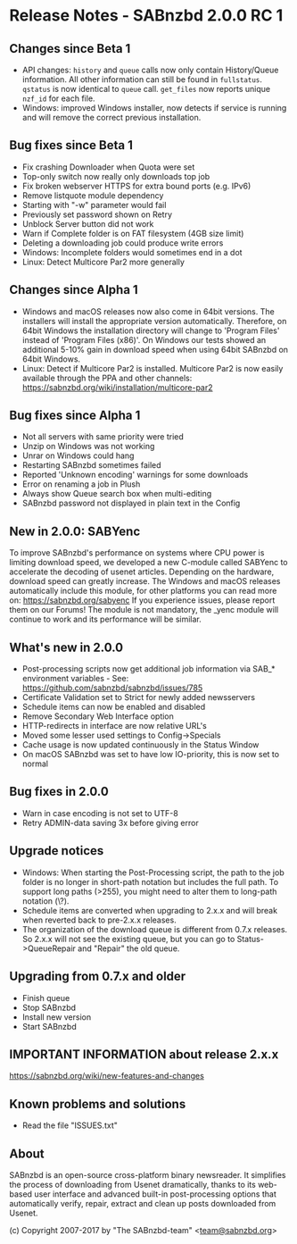 Release Notes  -  SABnzbd 2.0.0 RC 1
=========================================================

## Changes since Beta 1
- API changes: `history` and `queue` calls now only contain History/Queue
  information. All other information can still be found in `fullstatus`.
  `qstatus` is now identical to `queue` call.
  `get_files` now reports unique `nzf_id` for each file.
- Windows: improved Windows installer, now detects if service is running
  and will remove the correct previous installation.

## Bug fixes since Beta 1
- Fix crashing Downloader when Quota were set
- Top-only switch now really only downloads top job
- Fix broken webserver HTTPS for extra bound ports (e.g. IPv6)
- Remove listquote module dependency
- Starting with "-w" parameter would fail
- Previously set password shown on Retry
- Unblock Server button did not work
- Warn if Complete folder is on FAT filesystem (4GB size limit)
- Deleting a downloading job could produce write errors
- Windows: Incomplete folders would sometimes end in a dot
- Linux: Detect Multicore Par2 more generally


## Changes since Alpha 1
- Windows and macOS releases now also come in 64bit versions.
  The installers will install the appropriate version automatically.
  Therefore, on 64bit Windows the installation directory will change to
  'Program Files' instead of 'Program Files (x86)'.
  On Windows our tests showed an additional 5-10% gain in download speed
  when using 64bit SABnzbd on 64bit Windows.
- Linux: Detect if Multicore Par2 is installed.
  Multicore Par2 is now easily available through the PPA and other channels:
  https://sabnzbd.org/wiki/installation/multicore-par2

## Bug fixes since Alpha 1
- Not all servers with same priority were tried
- Unzip on Windows was not working
- Unrar on Windows could hang
- Restarting SABnzbd sometimes failed
- Reported 'Unknown encoding' warnings for some downloads
- Error on renaming a job in Plush
- Always show Queue search box when multi-editing
- SABnzbd password not displayed in plain text in the Config


## New in 2.0.0: SABYenc
  To improve SABnzbd's performance on systems where CPU power is limiting
  download speed, we developed a new C-module called SABYenc to accelerate the
  decoding of usenet articles. Depending on the hardware, download speed can
  greatly increase.
  The Windows and macOS releases automatically include this module, for other
  platforms you can read more on: https://sabnzbd.org/sabyenc
  If you experience issues, please report them on our Forums!
  The module is not mandatory, the _yenc module will continue to work and
  its performance will be similar.

## What's new in 2.0.0
- Post-processing scripts now get additional job information via SAB_*
  environment variables - See: https://github.com/sabnzbd/sabnzbd/issues/785
- Certificate Validation set to Strict for newly added newsservers
- Schedule items can now be enabled and disabled
- Remove Secondary Web Interface option
- HTTP-redirects in interface are now relative URL's
- Moved some lesser used settings to Config->Specials
- Cache usage is now updated continuously in the Status Window
- On macOS SABnzbd was set to have low IO-priority, this is now set to normal

## Bug fixes in 2.0.0
- Warn in case encoding is not set to UTF-8
- Retry ADMIN-data saving 3x before giving error

## Upgrade notices
- Windows: When starting the Post-Processing script, the path to the job folder
  is no longer in short-path notation but includes the full path. To support
  long paths (>255), you might need to alter them to long-path notation (\\?\).
- Schedule items are converted when upgrading to 2.x.x and will break when
  reverted back to pre-2.x.x releases.
- The organization of the download queue is different from 0.7.x releases.
  So 2.x.x will not see the existing queue, but you can go to Status->QueueRepair
  and "Repair" the old queue.

## Upgrading from 0.7.x and older
- Finish queue
- Stop SABnzbd
- Install new version
- Start SABnzbd

## IMPORTANT INFORMATION about release 2.x.x
<https://sabnzbd.org/wiki/new-features-and-changes>

## Known problems and solutions
- Read the file "ISSUES.txt"

## About
  SABnzbd is an open-source cross-platform binary newsreader.
  It simplifies the process of downloading from Usenet dramatically, thanks
  to its web-based user interface and advanced built-in post-processing options
  that automatically verify, repair, extract and clean up posts downloaded
  from Usenet.

  (c) Copyright 2007-2017 by "The SABnzbd-team" \<team@sabnzbd.org\>
